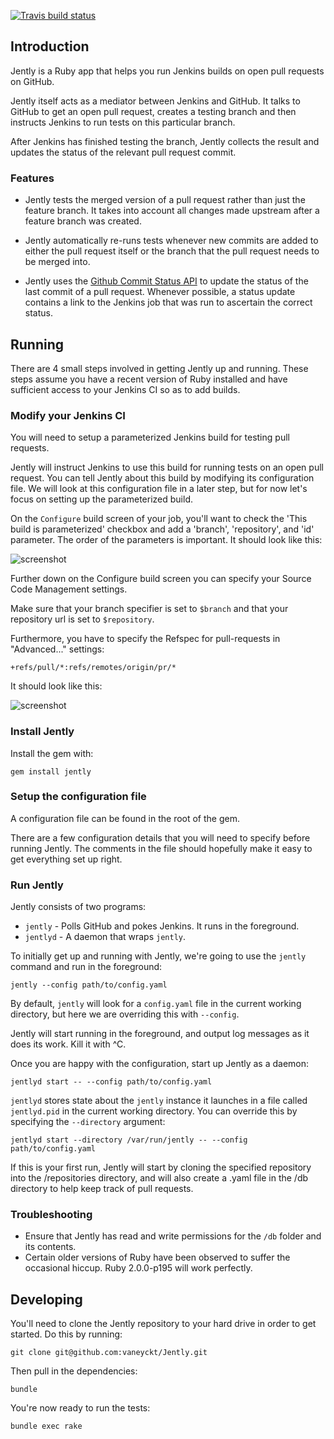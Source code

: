 [![Travis build status](https://travis-ci.org/vaneyckt/Jently.png?branch=master)](https://travis-ci.org/vaneyckt/Jently)

## Introduction

Jently is a Ruby app that helps you run Jenkins builds on open pull requests on GitHub. 

Jently itself acts as a mediator between Jenkins and GitHub. It talks to GitHub to get an open pull request, creates a testing branch and then instructs Jenkins to run tests on this particular branch. 

After Jenkins has finished testing the branch, Jently collects the result and updates the status of the relevant pull request commit.

### Features

- Jently tests the merged version of a pull request rather than just the feature branch. It takes into account all changes made upstream after a feature branch was created.

- Jently automatically re-runs tests whenever new commits are added to either the pull request itself or the branch that the pull request needs to be merged into.

- Jently uses the [Github Commit Status API](https://github.com/blog/1227-commit-status-api) to update the status of the last commit of a pull request. Whenever possible, a status update contains a link to the Jenkins job that was run to ascertain the correct status.

## Running

There are 4 small steps involved in getting Jently up and running. These steps assume you have a recent version of Ruby installed and have sufficient access to your Jenkins CI so as to add builds.

### Modify your Jenkins CI

You will need to setup a parameterized Jenkins build for testing pull requests. 

Jently will instruct Jenkins to use this build for running tests on an open pull request. You can tell Jently about this build by modifying its configuration file. We will look at this configuration file in a later step, but for now let's focus on setting up the parameterized build.

On the `Configure` build screen of your job, you'll want to check the 'This build is parameterized' checkbox and add a 'branch', 'repository', and 'id' parameter. The order of the parameters is important. It should look like this:

![screenshot](http://imgur.com/5Q3iA.png)

Further down on the Configure build screen you can specify your Source Code Management settings. 

Make sure that your branch specifier is set to `$branch` and that your repository url is set to `$repository`. 

Furthermore, you have to specify the Refspec for pull-requests in "Advanced..." settings:

```
+refs/pull/*:refs/remotes/origin/pr/*
```

It should look like this:

![screenshot](http://imgur.com/LbdKFTY.png)

### Install Jently

Install the gem with: 

``` 
gem install jently
```

### Setup the configuration file

A configuration file can be found in the root of the gem. 

There are a few configuration details that you will need to specify before running Jently. The comments in the file should hopefully make it easy to get everything set up right.

### Run Jently

Jently consists of two programs: 

 - `jently` - Polls GitHub and pokes Jenkins. It runs in the foreground.
 - `jentlyd` - A daemon that wraps `jently`. 

To initially get up and running with Jently, we're going to use the `jently` command and run in the foreground:

```
jently --config path/to/config.yaml
```

By default, `jently` will look for a `config.yaml` file in the current working directory, but here we are overriding this with `--config`.

Jently will start running in the foreground, and output log messages as it does its work. Kill it with ^C. 

Once you are happy with the configuration, start up Jently as a daemon:

```
jentlyd start -- --config path/to/config.yaml
```

`jentlyd` stores state about the `jently` instance it launches in a file called `jentlyd.pid` in the current working directory. You can override this by specifying the `--directory` argument:

```
jentlyd start --directory /var/run/jently -- --config path/to/config.yaml
```

If this is your first run, Jently will start by cloning the specified repository into the /repositories directory, and will also create a .yaml file in the /db directory to help keep track of pull requests.


### Troubleshooting

- Ensure that Jently has read and write permissions for the `/db` folder and its contents.
- Certain older versions of Ruby have been observed to suffer the occasional hiccup. Ruby 2.0.0-p195 will work perfectly.


## Developing

You'll need to clone the Jently repository to your hard drive in order to get started. Do this by running:

```
git clone git@github.com:vaneyckt/Jently.git
```

Then pull in the dependencies: 

``` 
bundle
```

You're now ready to run the tests:

``` 
bundle exec rake
```

